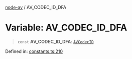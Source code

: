 [node-av](../globals.md) / AV\_CODEC\_ID\_DFA

# Variable: AV\_CODEC\_ID\_DFA

> `const` **AV\_CODEC\_ID\_DFA**: [`AVCodecID`](../type-aliases/AVCodecID.md)

Defined in: [constants.ts:210](https://github.com/seydx/av/blob/f8631fc881b394300b1479f511d55cf1c370a87f/src/constants/constants.ts#L210)
